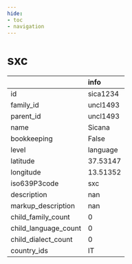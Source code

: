 ```yaml
---
hide:
- toc
- navigation
---
```

# sxc
|                      | info     |
|:---------------------|:---------|
| id                   | sica1234 |
| family_id            | uncl1493 |
| parent_id            | uncl1493 |
| name                 | Sicana   |
| bookkeeping          | False    |
| level                | language |
| latitude             | 37.53147 |
| longitude            | 13.51352 |
| iso639P3code         | sxc      |
| description          | nan      |
| markup_description   | nan      |
| child_family_count   | 0        |
| child_language_count | 0        |
| child_dialect_count  | 0        |
| country_ids          | IT       |
